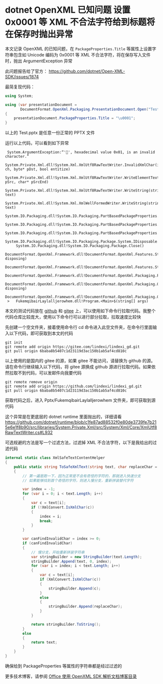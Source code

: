 # dotnet OpenXML 已知问题 设置 0x0001 等 XML 不合法字符给到标题将在保存时抛出异常

本文记录 OpenXML 的已知问题，在 `PackageProperties.Title` 等属性上设置字符串包含如 Unicode 编码为 0x0001 等 XML 不合法字符，将在保存写入文件时，抛出 ArgumentException 异常

<!--more-->
<!-- 发布 -->
<!-- 博客 -->

此问题报告给了官方： <https://github.com/dotnet/Open-XML-SDK/issues/1874>

最简复现代码：

```csharp
using System;

using (var presentationDocument =
       DocumentFormat.OpenXml.Packaging.PresentationDocument.Open("Test.pptx", true))
{
    presentationDocument.PackageProperties.Title = "\u0001";
}
```

以上的 Test.pptx 是任意一份正常的 PPTX 文件

运行以上代码，可以看到如下异常

```
 System.ArgumentException:“'', hexadecimal value 0x01, is an invalid character.”
  	 System.Private.Xml.dll!System.Xml.XmlUtf8RawTextWriter.InvalidXmlChar(int ch, byte* pDst, bool entitize)	
  	 System.Private.Xml.dll!System.Xml.XmlUtf8RawTextWriter.WriteElementTextBlock(char* pSrc, char* pSrcEnd)	
  	 System.Private.Xml.dll!System.Xml.XmlUtf8RawTextWriter.WriteString(string text)	
  	 System.Private.Xml.dll!System.Xml.XmlWellFormedWriter.WriteString(string text)	
  	 System.IO.Packaging.dll!System.IO.Packaging.PartBasedPackageProperties.SerializeDirtyProperties()	
  	 System.IO.Packaging.dll!System.IO.Packaging.PartBasedPackageProperties.Flush()	
  	 System.IO.Packaging.dll!System.IO.Packaging.PartBasedPackageProperties.Close()	
  	 System.IO.Packaging.dll!System.IO.Packaging.Package.System.IDisposable.Dispose()	
  	 System.IO.Packaging.dll!System.IO.Packaging.Package.Close()	
  	 DocumentFormat.OpenXml.Framework.dll!DocumentFormat.OpenXml.Features.StreamPackageFeature.Dispose(bool disposing)	
  	 DocumentFormat.OpenXml.Framework.dll!DocumentFormat.OpenXml.Features.StreamPackageFeature.Dispose()	
  	 DocumentFormat.OpenXml.Framework.dll!DocumentFormat.OpenXml.Packaging.PackageFeatureCollection.DocumentFormat.OpenXml.Features.IContainerDisposableFeature.Dispose()	
  	 DocumentFormat.OpenXml.Framework.dll!DocumentFormat.OpenXml.Packaging.OpenXmlPackage.Dispose(bool disposing)	
  	 DocumentFormat.OpenXml.Framework.dll!DocumentFormat.OpenXml.Packaging.OpenXmlPackage.Dispose()	
 >	 FukemqibairLaylalljerowhem.dll!Program.<Main>$(string[] args)
```

本文的测试代码放在 [github](https://github.com/lindexi/lindexi_gd/tree/6baba8b5407c1d23119d3ac150b1ab5af4cd810c/Pptx/FukemqibairLaylalljerowhem) 和 [gitee](https://gitee.com/lindexi/lindexi_gd/tree/6baba8b5407c1d23119d3ac150b1ab5af4cd810c/Pptx/FukemqibairLaylalljerowhem) 上，可以使用如下命令行拉取代码。我整个代码仓库比较庞大，使用以下命令行可以进行部分拉取，拉取速度比较快

先创建一个空文件夹，接着使用命令行 cd 命令进入此空文件夹，在命令行里面输入以下代码，即可获取到本文的代码

```
git init
git remote add origin https://gitee.com/lindexi/lindexi_gd.git
git pull origin 6baba8b5407c1d23119d3ac150b1ab5af4cd810c
```

以上使用的是国内的 gitee 的源，如果 gitee 不能访问，请替换为 github 的源。请在命令行继续输入以下代码，将 gitee 源换成 github 源进行拉取代码。如果依然拉取不到代码，可以发邮件向我要代码

```
git remote remove origin
git remote add origin https://github.com/lindexi/lindexi_gd.git
git pull origin 6baba8b5407c1d23119d3ac150b1ab5af4cd810c
```

获取代码之后，进入 Pptx/FukemqibairLaylalljerowhem 文件夹，即可获取到源代码

这个异常是在更底层的 dotnet runtime 里面抛出的，详细请看 <https://github.com/dotnet/runtime/blob/c1fe87ad88532f0e80de3739fe7b215e6e1f8b90/src/libraries/System.Private.Xml/src/System/Xml/Core/XmlUtf8RawTextWriter.cs#L932>

可选规避的方法是写一个过滤方法，过滤掉 XML 不合法字符，以下是我给出的过滤代码

```csharp
internal static class XmlSafeTextContentHelper
{
    public static string ToSafeXmlText(string text, char replaceChar = '_')
    {
        // 第一遍是跑一下，因为正常是不会有奇怪的字符的，那就进入快速分支
        // 如果能够找到首个奇怪的字符，则进入慢分支，重新拼装替代字符

        var index = -1;
        for (var i = 0; i < text.Length; i++)
        {
            var c = text[i];
            if (!XmlConvert.IsXmlChar(c))
            {
                index = i;
                break;
            }
        }

        var canFindInvalidChar = index >= 0;
        if (canFindInvalidChar)
        {
            // 慢分支，开始重新拼装字符串
            var stringBuilder = new StringBuilder(text.Length);
            stringBuilder.Append(text, 0, index);
            for (var i = index; i < text.Length; i++)
            {
                var c = text[i];
                if (XmlConvert.IsXmlChar(c))
                {
                    stringBuilder.Append(c);
                }
                else
                {
                    stringBuilder.Append(replaceChar);
                }
            }

            return stringBuilder.ToString();
        }
        else
        {
            return text;
        }
    }
}
```

确保给到 PackageProperties 等属性的字符串都是经过过滤的

更多技术博客，请参阅 [Office 使用 OpenXML SDK 解析文档博客目录](https://blog.lindexi.com/post/Office-%E4%BD%BF%E7%94%A8-OpenXML-SDK-%E8%A7%A3%E6%9E%90%E6%96%87%E6%A1%A3%E5%8D%9A%E5%AE%A2%E7%9B%AE%E5%BD%95.html )

<!-- 

Setting `PackageProperties.Title` with 0x0001 Unicode Characters in OpenXML Results in an Error


When attempting to configure the `PackageProperties.Title` attribute of a `PresentationDocument` within OpenXML, inserting a string containing the Unicode character `\u0001` (often known as a soft hyphen) generates an `ArgumentException`. This occurs despite the presence of other valid properties.

```csharp
using System;

using (var presentationDocument =
       DocumentFormat.OpenXml.Packaging.PresentationDocument.Open("Test.pptx", true))
{
    presentationDocument.PackageProperties.Title = "\u0001";
}
```

```
 System.ArgumentException:“'', hexadecimal value 0x01, is an invalid character.”
  	 System.Private.Xml.dll!System.Xml.XmlUtf8RawTextWriter.InvalidXmlChar(int ch, byte* pDst, bool entitize)	
  	 System.Private.Xml.dll!System.Xml.XmlUtf8RawTextWriter.WriteElementTextBlock(char* pSrc, char* pSrcEnd)	
  	 System.Private.Xml.dll!System.Xml.XmlUtf8RawTextWriter.WriteString(string text)	
  	 System.Private.Xml.dll!System.Xml.XmlWellFormedWriter.WriteString(string text)	
  	 System.IO.Packaging.dll!System.IO.Packaging.PartBasedPackageProperties.SerializeDirtyProperties()	
  	 System.IO.Packaging.dll!System.IO.Packaging.PartBasedPackageProperties.Flush()	
  	 System.IO.Packaging.dll!System.IO.Packaging.PartBasedPackageProperties.Close()	
  	 System.IO.Packaging.dll!System.IO.Packaging.Package.System.IDisposable.Dispose()	
  	 System.IO.Packaging.dll!System.IO.Packaging.Package.Close()	
  	 DocumentFormat.OpenXml.Framework.dll!DocumentFormat.OpenXml.Features.StreamPackageFeature.Dispose(bool disposing)	
  	 DocumentFormat.OpenXml.Framework.dll!DocumentFormat.OpenXml.Features.StreamPackageFeature.Dispose()	
  	 DocumentFormat.OpenXml.Framework.dll!DocumentFormat.OpenXml.Packaging.PackageFeatureCollection.DocumentFormat.OpenXml.Features.IContainerDisposableFeature.Dispose()	
  	 DocumentFormat.OpenXml.Framework.dll!DocumentFormat.OpenXml.Packaging.OpenXmlPackage.Dispose(bool disposing)	
  	 DocumentFormat.OpenXml.Framework.dll!DocumentFormat.OpenXml.Packaging.OpenXmlPackage.Dispose()	
 >	 FukemqibairLaylalljerowhem.dll!Program.<Main>$(string[] args)
```

https://github.com/lindexi/lindexi_gd/tree/6baba8b5407c1d23119d3ac150b1ab5af4cd810c/Pptx/FukemqibairLaylalljerowhem
 -->